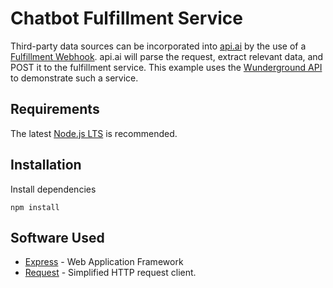 Chatbot Fulfillment Service
==========================

Third-party data sources can be incorporated into [api.ai](https://api.ai) by the use of a [Fulfillment Webhook](https://docs.api.ai/docs/webhook). api.ai will parse the request, extract relevant data, and POST it to the fulfillment service. This example uses the [Wunderground API](https://www.wunderground.com/weather/api/d/docs) to demonstrate such a service.

## Requirements
The latest [Node.js LTS](https://nodejs.org/en/) is recommended.

## Installation
Install dependencies
```
npm install
```

## Software Used
* [Express](https://expressjs.com) - Web Application Framework
* [Request](https://github.com/request/request) - Simplified HTTP request client.
